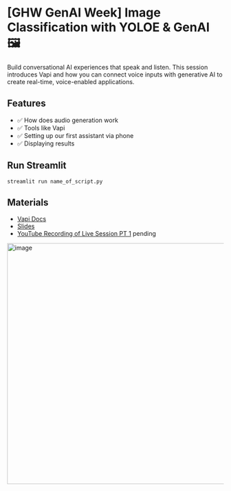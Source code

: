 # [GHW GenAI Week] Image Classification with YOLOE & GenAI 🖼️
Build conversational AI experiences that speak and listen. This session introduces Vapi and how you can connect voice inputs with generative AI to create real-time, voice-enabled applications.

## Features
- ✅ How does audio generation work
- ✅ Tools like Vapi
- ✅ Setting up our first assistant via phone
- ✅ Displaying results

## Run Streamlit
`streamlit run name_of_script.py`

## Materials
- [Vapi Docs](https://vapi.ai/) 
- [Slides](https://docs.google.com/presentation/d/1B2vQbwbTljPUzIJDPFzc5GpfPCawjEk7J_Hi5-iw7wU/edit?usp=sharing)
- [YouTube Recording of Live Session PT 1](pending) pending

<img width="559" alt="image" src="https://github.com/user-attachments/assets/7591d1a3-db24-40da-92f3-966388f674dd" />
